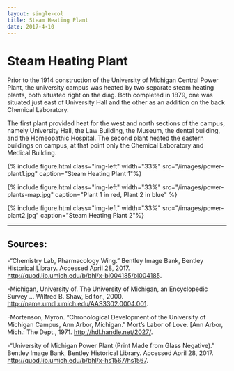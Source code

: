 ```yaml
---
layout: single-col
title: Steam Heating Plant
date: 2017-4-10
---
```


# Steam Heating Plant

Prior to the 1914 construction of the University of Michigan Central Power Plant, the university campus was heated by two separate steam heating plants, both situated right on the diag. Both completed in 1879, one was situated just east of University Hall and the other as an addition on the back Chemical Laboratory.

The first plant provided heat for the west and north sections of the campus, namely University Hall, the Law Building, the Museum, the dental building, and the Homeopathic Hospital. The second plant heated the eastern buildings on campus, at that point only the Chemical Laboratory and Medical Building.


{% include figure.html class="img-left" width="33%" src="/images/power-plant1.jpg" caption="Steam Heating Plant 1"%}

{% include figure.html class="img-left" width="33%" src="/images/power-plants-map.jpg" caption="Plant 1 in red, Plant 2 in blue" %}

{% include figure.html class="img-left" width="33%" src="/images/power-plant2.jpg" caption="Steam Heating Plant 2"%}




-----
## Sources:

-“Chemistry Lab, Pharmacology Wing.” Bentley Image Bank, Bentley Historical Library. Accessed April 28, 2017. http://quod.lib.umich.edu/b/bhl/x-bl004185/bl004185.

-Michigan, University of. The University of Michigan, an Encyclopedic Survey ... Wilfred B. Shaw, Editor., 2000. http://name.umdl.umich.edu/AAS3302.0004.001.

-Mortenson, Myron. “Chronological Development of the University of Michigan Campus, Ann Arbor, Michigan.” Mort’s Labor of Love. [Ann Arbor, Mich.: The Dept., 1971. http://hdl.handle.net/2027/.

-“University of Michigan Power Plant (Print Made from Glass Negative).” Bentley Image Bank, Bentley Historical Library. Accessed April 28, 2017. http://quod.lib.umich.edu/b/bhl/x-hs1567/hs1567.
